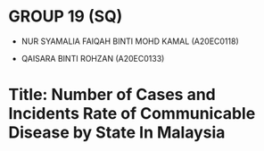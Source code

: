 #  GROUP 19 (SQ)

 - NUR SYAMALIA FAIQAH BINTI MOHD KAMAL (A20EC0118)
   
 - QAISARA BINTI ROHZAN (A20EC0133)
 
 # **Title: Number of Cases and Incidents Rate of Communicable Disease by State In Malaysia**


